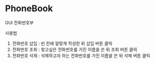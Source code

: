 ﻿# PhoneBook
GUI 전화번호부

사용법
1. 전화번호 삽입 : 빈 칸에 알맞게 작성한 뒤 삽입 버튼 클릭
2. 전화번호 조회 : 찾고싶은 전화번호를 가진 이름을 쓴 뒤 조회 버튼 클릭
3. 전화번호 삭제 : 삭제하고자 하는 전화번호를 가진 이름을 쓴 뒤 삭제 버튼 클릭
